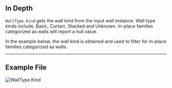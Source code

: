 ## In Depth
`WallType.Kind` gets the wall kind from the input wall instance. Wall type kinds include, Basic, Curtain, Stacked and Unknown. In-place families categorized as walls will report a null value.

In the example below, the wall kind is obtained and used to filter for in-place families categorized as walls.
___
## Example File

![WallType.Kind](./Revit.Elements.WallType.Kind_img.jpg)